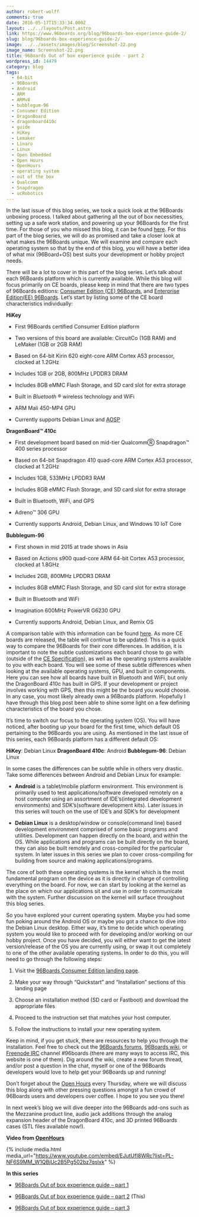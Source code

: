 ```yaml
---
author: robert-wolff
comments: true
date: 2016-05-17T15:33:34.000Z
layout: ../../layouts/Post.astro
link: https://www.96boards.org/blog/96boards-box-experience-guide-2/
slug: blog/96boards-box-experience-guide-2/
image: ../../assets/images/blog/Screenshot-22.png
image_name: Screenshot-22.png
title: 96Boards Out of box experience guide - part 2
wordpress_id: 14479
category: blog
tags:
  - 64-bit
  - 96Boards
  - Android
  - ARM
  - ARMv8
  - bubblegum-96
  - Consumer Edition
  - DragonBoard
  - dragonboard410c
  - guide
  - HiKey
  - Lemaker
  - Linaro
  - Linux
  - Open Embedded
  - Open Hours
  - OpenHours
  - operating system
  - out of the box
  - Qualcomm
  - Snapdragon
  - ucRobotics
---
```


In the last issue of this blog series, we took a quick look at the 96Boards unboxing process. I talked about gathering all the out of box necessities, setting up a safe work station, and powering up your 96Boards for the first time. For those of you who missed this blog, it can be found [here](/blog/96boards-box-experience-guide-1/).
For this part of the blog series, we will do as promised and take a closer look at what makes the 96Boards unique. We will examine and compare each operating system so that by the end of this blog, you will have a better idea of what mix (96Board+OS) best suits your development or hobby project needs.

There will be a lot to cover in this part of the blog series. Let’s talk about each 96Boards platform which is currently available. While this blog will focus primarily on CE boards, please keep in mind that there are two types of 96Boards editions: [Consumer Edition (CE) 96Boards](/products/ce/), and [Enterprise Edition(EE) 96Boards](/products/ee/). Let’s start by listing some of the CE board characteristics individually:

**HiKey**

- First 96Boards certified Consumer Edition platform

- Two versions of this board are available: CircuitCo (1GB RAM) and LeMaker (1GB or 2GB RAM)

- Based on 64-bit Kirin 620 eight-core ARM Cortex A53 processor, clocked at 1.2GHz

- Includes 1GB or 2GB, 800MHz LPDDR3 DRAM

- Includes 8GB eMMC Flash Storage, and SD card slot for extra storage

- Built in _Bluetooth_ ® wireless technology and WiFi

- ARM Mali 450-MP4 GPU

- Currently supports Debian Linux and [AOSP](https://source.android.com/source/devices.html)

**DragonBoard™ 410c**

- First development board based on mid-tier QualcommⓇ Snapdragon™ 400 series processor

- Based on 64-bit Snapdragon 410 quad-core ARM Cortex A53 processor, clocked at 1.2GHz

- Includes 1GB, 533MHz LPDDR3 RAM

- Includes 8GB eMMC Flash Storage, and SD card slot for extra storage

- Built in Bluetooth, WiFi, and GPS

- Adreno™ 306 GPU

- Currently supports Android, Debian Linux, and Windows 10 IoT Core

**Bubblegum-96**

- First shown in mid 2015 at trade shows in Asia

- Based on Actions s900 quad-core ARM 64-bit Cortex A53 processor, clocked at 1.8GHz

- Includes 2GB, 800MHz LPDDR3 DRAM

- Includes 8GB eMMC Flash Storage, and SD card slot for extra storage

- Built in Bluetooth and WiFi

- Imagination 600MHz PowerVR G6230 GPU

- Currently supports Android, Debian Linux, and Remix OS

A comparison table with this information can be found [here](https://www.96boards.org/documentation/consumer/guides/compare_96boards_ce.md.html). As more CE boards are released, the table will continue to be updated. This is a quick way to compare the 96Boards for their core differences. In addition, it is important to note the subtle customizations each board chose to go with (outside of the [CE Specification](https://linaro.co/ce-specification)), as well as the operating systems available to you with each board. You will see some of these subtle differences when looking at the available operating systems, GPU, and built in components. Here you can see how all boards have built in Bluetooth and WiFi, but only the DragonBoard 410c has built in GPS. If your development or project involves working with GPS, then this might be the board you would choose. In any case, you most likely already own a 96Boards platform. Hopefully I have through this blog post been able to shine some light on a few defining characteristics of the board you chose.

It’s time to switch our focus to the operating system (OS). You will have noticed, after booting up your board for the first time, which default OS pertaining to the 96Boards you are using. As mentioned in the last issue of this series, each 96Boards platform has a different default OS:

**HiKey**: Debian Linux
**DragonBoard 410c**: Android
**Bubblegum-96**: Debian Linux

In some cases the differences can be subtle while in others very drastic. Take some differences between Android and Debian Linux for example:

- **Android** is a tablet/mobile platform environment. This environment is primarily used to test applications/software developed remotely on a host computer using an assortment of IDE’s(integrated development environments) and SDK’s(software development kits).
  Later issues in this series will touch on the use of IDE’s and SDK’s for development

- **Debian Linux** is a desktop/window or console(command line) based development environment comprised of some basic programs and utilities. Development can happen directly on the board, and within the OS. While applications and programs can be built directly on the board, they can also be built remotely and cross-compiled for the particular system.
  In later issues in this series we plan to cover cross-compiling for building from source and making applications/programs.

The core of both these operating systems is the kernel which is the most fundamental program on the device as it is directly in charge of controlling everything on the board. For now, we can start by looking at the kernel as the place on which our applications sit and use in order to communicate with the system. Further discussion on the kernel will surface throughout this blog series.

So you have explored your current operating system. Maybe you had some fun poking around the Android OS or maybe you got a chance to dive into the Debian Linux desktop. Either way, it’s time to decide which operating system you would like to proceed with for developing and/or working on our hobby project. Once you have decided, you will either want to get the latest version/release of the OS you are currently using, or swap it out completely to one of the other available operating systems. In order to do this, you will need to go through the following steps:

1. Visit the [96Boards Consumer Edition landing page](https://www.96boards.org/documentation/consumer/).

2. Make your way through “Quickstart” and “Installation” sections of this landing page

3. Choose an installation method (SD card or Fastboot) and download the appropriate files

4. Proceed to the instruction set that matches your host computer.

5. Follow the instructions to install your new operating system.

Keep in mind, if you get stuck, there are resources to help you through the installation. Feel free to check out the [96Boards forums](https://discuss.96boards.org/), [96Boards wiki](https://github.com/96boards/documentation/wiki), or [Freenode IRC](https://webchat.freenode.net) channel #96boards (there are many ways to access IRC, this website is one of them). Dig around the wiki, create a new forum thread, and/or post a question in the chat, myself or one of the 96Boards developers would love to help get your 96Boards up and running!

Don’t forget about the [Open Hours](/) every Thursday, where we will discuss this blog along with other pressing questions amongst a fun crowd of 96Boards users and developers over coffee. I hope to you see you there!

In next week’s blog we will dive deeper into the 96Boards add-ons such as the Mezzanine product line, audio jack additions through the analog expansion header of the DragonBoard 410c, and 3D printed 96Boards cases (STL files available now!).

**Video from [OpenHours](/)**

{% include media.html media_url="https://www.youtube.com/embed/EJutUfI8WRc?list=PL-NF6S9MM_W1QBjUc2B5Pg502bz7qslxk" %}

**In this series**

- [96Boards Out of box experience guide – part 1](/blog/96boards-box-experience-guide-1/)

- [96Boards Out of box experience guide – part 2](/blog/96boards-box-experience-guide-2/) (This)

- [96Boards Out of box experience guide – part 3](/blog/96boards-box-experience-guide-3/)
